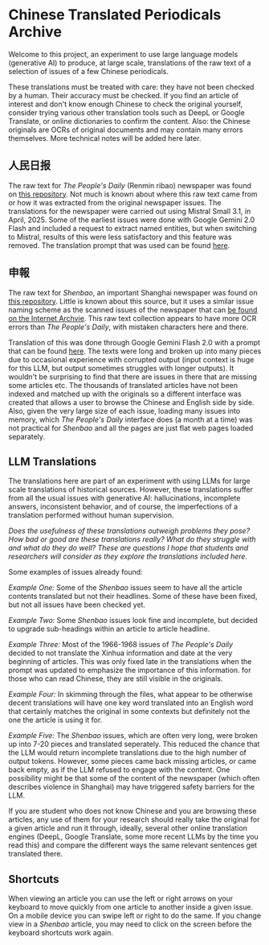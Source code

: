 # Chinese Translated Periodicals Archive

Welcome to this project, an experiment to use large language models (generative AI) to produce, at large scale, translations of the raw text of a selection of issues of a few Chinese periodicals. 

These translations must be treated with care: they have not been checked by a human. Their accuracy must be checked. If you find an article of interest and don't know enough Chinese to check the original yourself, consider trying various other translation tools such as DeepL or Google Translate, or online dictionaries to confirm the content. Also: the Chinese originals are OCRs of original documents and may contain many errors themselves. More technical notes will be added here later.

## 人民日报

The raw text for *The People's Daily* (Renmin ribao) newspaper was found on [this repository](https://github.com/fangj/rmrb). Not much is known about where this raw text came from or how it was extracted from the original newspaper issues. The translations for the newspaper were carried out using Mistral Small 3.1, in April, 2025. Some of the earliest issues were done with Google Gemini 2.0 Flash and included a request to extract named entities, but when switching to Mistral, results of this were less satisfactory and this feature was removed. The translation prompt that was used can be found [here](prompt-rmrb.txt). 

## 申報

The raw text for *Shenbao*, an important Shanghai newspaper was found on [this repository](https://github.com/moss-on-stone/shenbao-txt). Little is known about this source, but it uses a similar issue naming scheme as the scanned issues of the newspaper that can [be found on the Internet Archvie](https://archive.org/details/shenbao-archive). This raw text collection appears to have more OCR errors than *The People's Daily*, with mistaken characters here and there. 

Translation of this was done through Google Gemini Flash 2.0 with a prompt that can be found [here](prompt-shenbao.txt). The texts were long and broken up into many pieces due to occasional experience with corrupted output (input context is huge for this LLM, but output sometimes struggles with longer outputs). It wouldn't be surprising to find that there are issues in there that are missing some articles etc. The thousands of translated articles have not been indexed and matched up with the originals so a different interface was created that allows a user to browse the Chinese and English side by side. Also, given the very large size of each issue, loading many issues into memory, which *The People's Daily* interface does (a month at a time) was not practical for *Shenbao* and all the pages are just flat web pages loaded separately.

## LLM Translations

The translations here are part of an experiment with using LLMs for large scale translations of historical sources. However, these translations suffer from all the usual issues with generative AI: hallucinations, incomplete answers, inconsistent behavior, and of course, the imperfections of a translation performed without human supervision.

*Does the usefulness of these translations outweigh problems they pose? How bad or good are these translations really? What do they struggle with and what do they do well? These are questions I hope that students and researchers will consider as they explore the translations included here.*

Some examples of issues already found:

*Example One:* Some of the *Shenbao* issues seem to have all the article contents translated but not their headlines. Some of these have been fixed, but not all issues have been checked yet. 

*Example Two:* Some *Shenbao* issues look fine and incomplete, but decided to upgrade sub-headings within an article to article headline.

*Example Three:* Most of the 1966-1968 issues of *The People's Daily* decided to not translate the Xinhua information and date at the very beginning of articles. This was only fixed late in the translations when the prompt was updated to emphasize the importance of this information. for those who can read Chinese, they are still visible in the originals.

*Example Four:* In skimming through the files, what appear to be otherwise decent translations will have one key word translated into an English word that certainly matches the original in some contexts but definitely not the one the article is using it for.

*Example Five:* The *Shenbao* issues, which are often very long, were broken up into 7-20 pieces and translated seperately. This reduced the chance that the LLM would return incomplete translations due to the high number of output tokens. However, some pieces came back missing articles, or came back empty, as if the LLM refused to engage with the content. One possibility might be that some of the content of the newspaper (which often describes violence in Shanghai) may have triggered safety barriers for the LLM. 

If you are student who does not know Chinese and you are browsing these articles, any use of them for your research should really take the original for a given article and run it through, ideally, several other online translation engines (DeepL, Google Translate, some more recent LLMs by the time you read this) and compare the different ways the same relevant sentences get translated there. 

## Shortcuts

When viewing an article you can use the left or right arrows on your keyboard to move quickly from one article to another inside a given issue. On a mobile device you can swipe left or right to do the same. If you change view in a *Shenbao* article, you may need to click on the screen before the keyboard shortcuts work again.